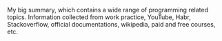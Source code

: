 My big summary, which contains a wide range of programming related topics. Information collected from work practice, YouTube, Habr, Stackoverflow, official documentations, wikipedia, paid and free courses, etc.